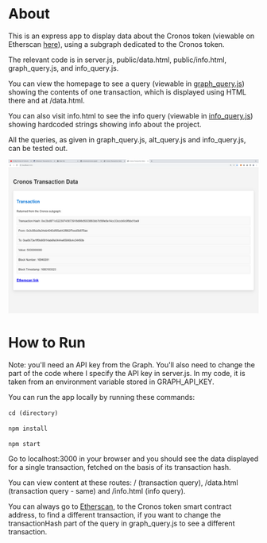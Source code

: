# About

This is an express app to display data about the Cronos token (viewable on Etherscan [here](https://etherscan.io/address/0xA0b73E1Ff0B80914AB6fe0444E65848C4C34450b)), using a subgraph dedicated to the Cronos token.

The relevant code is in server.js, public/data.html, public/info.html, graph_query.js, and info_query.js.

You can view the homepage to see a query (viewable in [graph_query.js](https://github.com/julianeon/cronos-graph/blob/main/graph_query.js)) showing the contents of one transaction, which is displayed using HTML there and at /data.html.

You can also visit info.html to see the info query (viewable in [info_query.js](https://github.com/julianeon/cronos-graph/blob/main/info_query.js)) showing hardcoded strings showing info about the project.

All the queries, as given in graph_query.js, alt_query.js and info_query.js, can be tested out.

![screen output](cronos_graph.png)

# How to Run

Note: you'll need an API key from the Graph. You'll also need to change the part of the code where I specify the API key in server.js. In my code, it is taken from an environment variable stored in GRAPH_API_KEY.

You can run the app locally by running these commands:

`cd (directory)`

`npm install`

`npm start`

Go to localhost:3000 in your browser and you should see the data displayed for a single transaction, fetched on the basis of its transaction hash.

You can view content at these routes: / (transaction query), /data.html (transaction query - same) and /info.html (info query).

You can always go to [Etherscan](https://etherscan.io/address/0xA0b73E1Ff0B80914AB6fe0444E65848C4C34450b), to the Cronos token smart contract address, to find a different transaction, if you want to change the transactionHash part of the query in graph_query.js to see a different transaction.
